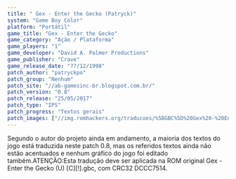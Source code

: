 ```yaml
---
title: " Gex - Enter the Gecko (Patryck)"
system: "Game Boy Color"
platform: "Portátil"
game_title: "Gex - Enter the Gecko"
game_category: "Ação / Plataforma"
game_players: "1"
game_developer: "David A. Palmer Productions"
game_publisher: "Crave"
game_release_date: "??/12/1998"
patch_author: "patryckpo"
patch_group: "Nenhum"
patch_site: "//ab-gamesinc-br.blogspot.com.br/"
patch_version: "0.8"
patch_release: "25/05/2017"
patch_type: "IPS"
patch_progress: "Textos gerais"
patch_images: ["//img.romhackers.org/traducoes/%5BGBC%5D%20Gex%20-%20Enter%20the%20Gecko%20-%20Patryck%20-%201.png","//img.romhackers.org/traducoes/%5BGBC%5D%20Gex%20-%20Enter%20the%20Gecko%20-%20Patryck%20-%202.png","//img.romhackers.org/traducoes/%5BGBC%5D%20Gex%20-%20Enter%20the%20Gecko%20-%20Patryck%20-%203.png"]
---
```

Segundo o autor do projeto ainda em andamento, a maioria dos textos do jogo está traduzida neste patch 0.8, mas os referidos textos ainda não estão acentuados e nenhum gráfico do jogo foi editado também.ATENÇÃO:Esta tradução deve ser aplicada na ROM original Gex - Enter the Gecko (U) [C][!].gbc, com CRC32 DCCC7514.